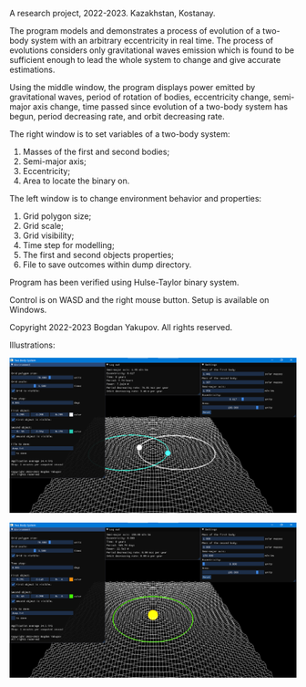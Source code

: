 A research project, 2022-2023. 
Kazakhstan, Kostanay.

The program models and demonstrates a process of evolution of a two-body system with an arbitrary eccentricity in real time. The process of evolutions considers only gravitational waves emission which is found to be sufficient enough to lead the whole system to change and give accurate estimations.

Using the middle window, the program displays power emitted by gravitational waves, period of rotation of bodies, eccentricity change, semi-major axis change, time passed since evolution of a two-body system has begun, period decreasing rate, and orbit decreasing rate.

The right window is to set variables of a two-body system:
1. Masses of the first and second bodies;
2. Semi-major axis;
3. Eccentricity;
4. Area to locate the binary on.

The left window is to change environment behavior and properties:
1. Grid polygon size;
2. Grid scale;
3. Grid visibility;
4. Time step for modelling;
5. The first and second objects properties;
6. File to save outcomes within dump directory.

Program has been verified using Hulse-Taylor binary system.

Control is on WASD and the right mouse button. 
Setup is available on Windows.

Copyright 2022-2023 Bogdan Yakupov. All rights reserved.



Illustrations:

![alt image](./pics/image2.png)

![alt image](./pics/image1.png)
